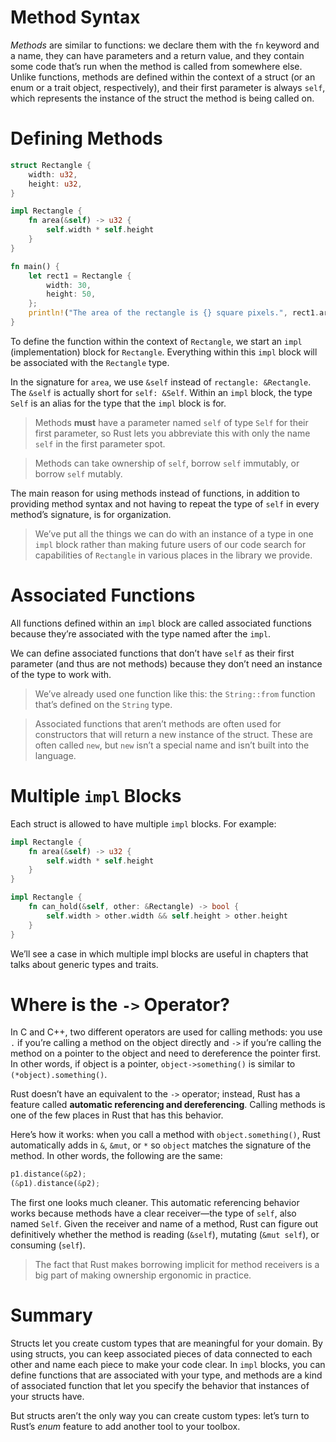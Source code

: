 # Method Syntax
*Methods* are similar to functions: we declare them with the `fn` keyword and a name, they can have parameters and a return value, and they contain some code that’s run when the method is called from somewhere else. Unlike functions, methods are defined within the context of a struct (or an enum or a trait object, respectively), and their first parameter is always `self`, which represents the instance of the struct the method is being called on.

# Defining Methods
```rust
struct Rectangle {
    width: u32,
    height: u32,
}

impl Rectangle {
    fn area(&self) -> u32 {
        self.width * self.height
    }
}
```
```rust
fn main() {
    let rect1 = Rectangle {
        width: 30,
        height: 50,
    };
    println!("The area of the rectangle is {} square pixels.", rect1.area());
}
```
To define the function within the context of `Rectangle`, we start an `impl` (implementation) block for `Rectangle`. Everything within this `impl` block will be associated with the `Rectangle` type.

In the signature for `area`, we use `&self` instead of `rectangle: &Rectangle`. The `&self` is actually short for `self: &Self`. Within an `impl` block, the type `Self` is an alias for the type that the `impl` block is for.

> Methods **must** have a parameter named `self` of type `Self` for their first parameter, so Rust lets you abbreviate this with only the name `self` in the first parameter spot.

> Methods can take ownership of `self`, borrow `self` immutably, or borrow `self` mutably.

The main reason for using methods instead of functions, in addition to providing method syntax and not having to repeat the type of `self` in every method’s signature, is for organization.
> We’ve put all the things we can do with an instance of a type in one `impl` block rather than making future users of our code search for capabilities of `Rectangle` in various places in the library we provide.

# Associated Functions
All functions defined within an `impl` block are called associated functions because they’re associated with the type named after the `impl`.

We can define associated functions that don’t have `self` as their first parameter (and thus are not methods) because they don’t need an instance of the type to work with.
> We’ve already used one function like this: the `String::from` function that’s defined on the `String` type.

> Associated functions that aren’t methods are often used for constructors that will return a new instance of the struct. These are often called `new`, but `new` isn’t a special name and isn’t built into the language.

# Multiple `impl` Blocks
Each struct is allowed to have multiple `impl` blocks. For example:
```rust
impl Rectangle {
    fn area(&self) -> u32 {
        self.width * self.height
    }
}

impl Rectangle {
    fn can_hold(&self, other: &Rectangle) -> bool {
        self.width > other.width && self.height > other.height
    }
}
```
We’ll see a case in which multiple impl blocks are useful in chapters that talks about generic types and traits.

# Where is the `->` Operator?
In C and C++, two different operators are used for calling methods: you use `.` if you’re calling a method on the object directly and `->` if you’re calling the method on a pointer to the object and need to dereference the pointer first. In other words, if object is a pointer, `object->something()` is similar to `(*object).something()`.

Rust doesn’t have an equivalent to the `->` operator; instead, Rust has a feature called **automatic referencing and dereferencing**. Calling methods is one of the few places in Rust that has this behavior.

Here’s how it works: when you call a method with `object.something()`, Rust automatically adds in `&`, `&mut`, or `*` so `object` matches the signature of the method. In other words, the following are the same:
```rust
p1.distance(&p2);
(&p1).distance(&p2);
```
The first one looks much cleaner. This automatic referencing behavior works because methods have a clear receiver—the type of `self`, also named `Self`. Given the receiver and name of a method, Rust can figure out definitively whether the method is reading (`&self`), mutating (`&mut self`), or consuming (`self`). 
> The fact that Rust makes borrowing implicit for method receivers is a big part of making ownership ergonomic in practice.

# Summary
Structs let you create custom types that are meaningful for your domain. By using structs, you can keep associated pieces of data connected to each other and name each piece to make your code clear. In `impl` blocks, you can define functions that are associated with your type, and methods are a kind of associated function that let you specify the behavior that instances of your structs have.

But structs aren’t the only way you can create custom types: let’s turn to Rust’s *enum* feature to add another tool to your toolbox.